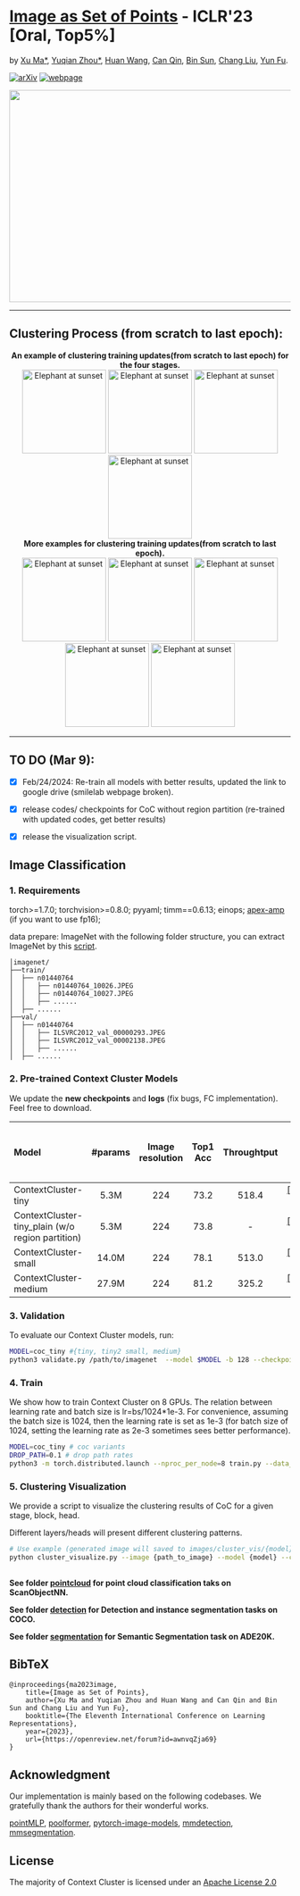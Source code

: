 # [Image as Set of Points](https://openreview.net/forum?id=awnvqZja69) - ICLR'23 [Oral, Top5%]

by [Xu Ma*](https://ma-xu.github.io/), [Yuqian Zhou*](https://yzhouas.github.io/), 
[Huan Wang](http://huanwang.tech/), [Can Qin](https://canqin.tech/), [Bin Sun](https://www.linkedin.com/in/bin-sun-2993b4142/), 
[Chang Liu](https://sites.google.com/view/cliu5/home/), [Yun Fu](http://www1.ece.neu.edu/~yunfu/). 

[![arXiv](https://img.shields.io/badge/📃-arXiv-ff69b4)](https://arxiv.org/abs/2303.01494) 
[![webpage](https://img.shields.io/badge/🖥-Website-9cf)](https://ma-xu.github.io/Context-Cluster/)
<!--
[![Open All Collab](https://colab.research.google.com/assets/colab-badge.svg)](https://colab.research.google.com/drive/1s108WmqSVH9MILOjSAu29QyAEjExOWAP?usp=sharing), 
[![Huggingface space](https://img.shields.io/badge/🤗-Huggingface%20space-brightgreen.svg)](https://huggingface.co/spaces/CVPR/LIVE)
-->

<div align="center">
  <img src="uploads/img1.png" width="550px" height="380px">
</div>

-----
## Clustering Process (from scratch to last epoch):
<div align="center">
    <b>An example of clustering training updates(from scratch to last epoch) for the four stages.</b>
    <br>
    <img src="./images/gifcompressor/A_Stage0_Block0_Head1-min.gif" width="150px" height="150px" alt="Elephant at sunset">
    <img src="./images/gifcompressor/A_Stage1_Block3_Head2-min.gif" width="150px" height="150px" alt="Elephant at sunset">
    <img src="./images/gifcompressor/A_Stage2_Block3_Head1-min.gif" width="150px" height="150px" alt="Elephant at sunset">
    <img src="./images/gifcompressor/A_Stage3_Block1_Head4-min.gif" width="150px" height="150px" alt="Elephant at sunset">
    <br>
    
</div>

<div align="center">
    <b>More examples for clustering training updates(from scratch to last epoch).</b>
    <br>
    <img src="./images/gifcompressor/3_Stage0_Block0_Head1-min.gif" width="150px" height="150px" alt="Elephant at sunset">
    <img src="./images/gifcompressor/F_Stage0_Block0_Head1-min.gif" width="150px" height="150px" alt="Elephant at sunset">
    <img src="./images/gifcompressor/C_Stage0_Block1_Head3-min.gif" width="150px" height="150px" alt="Elephant at sunset">
    <img src="./images/gifcompressor/B_Stage0_Block0_Head1-min.gif" width="150px" height="150px" alt="Elephant at sunset">
    <img src="./images/gifcompressor/G_Stage0_Block0_Head1-min.gif" width="150px" height="150px" alt="Elephant at sunset">
</div>


-----

<!--<div align="center">
  <img src="uploads/rebuttal_examples.png" width="650px" height="650px">
</div>-->


## TO DO (Mar 9):

- [x] Feb/24/2024: Re-train all models with better results, updated the link to google drive (smilelab webpage broken).
- [x] release codes/ checkpoints for CoC without region partition (re-trained with updated codes, get better results)
- [x] release the visualization script.


## Image Classification
### 1. Requirements

torch>=1.7.0; torchvision>=0.8.0; pyyaml; timm==0.6.13; einops; [apex-amp](https://github.com/NVIDIA/apex) (if you want to use fp16);

data prepare: ImageNet with the following folder structure, you can extract ImageNet by this [script](https://gist.github.com/BIGBALLON/8a71d225eff18d88e469e6ea9b39cef4).

```
│imagenet/
├──train/
│  ├── n01440764
│  │   ├── n01440764_10026.JPEG
│  │   ├── n01440764_10027.JPEG
│  │   ├── ......
│  ├── ......
├──val/
│  ├── n01440764
│  │   ├── ILSVRC2012_val_00000293.JPEG
│  │   ├── ILSVRC2012_val_00002138.JPEG
│  │   ├── ......
│  ├── ......
```



### 2. Pre-trained Context Cluster Models
We update the **new checkpoints** and **logs** (fix bugs, FC implementation). Feel free to download.

| Model    |  #params | Image resolution | Top1 Acc| Throughtput | Download (updated link with higher acc.) | 
| :---     |   :---:    |  :---: |  :---:  |  :---:  |:---:  |
| ContextCluster-tiny  |    5.3M     |   224 |  73.2  |518.4| [[checkpoint & logs]](https://drive.google.com/drive/folders/155Lfofxr7vpdcUxL8ZvzlrNX4cUlhn3J?usp=sharing) |
| ContextCluster-tiny_plain (w/o region partition) |   5.3M     |   224 |  73.8 | -| [[checkpoint & logs]](https://drive.google.com/drive/folders/1HSZlO_XMkw6mM90Cqo3tVFxEUX8PvWCg?usp=sharing) |
| ContextCluster-small  |   14.0M     |   224 |  78.1  |513.0| [[checkpoint & logs]](https://drive.google.com/drive/folders/19zbCOS33We7HOjL575Di5wyuLbnDebdE?usp=sharing) |
| ContextCluster-medium |   27.9M     |   224 |  81.2  |325.2| [[checkpoint & logs]](https://drive.google.com/drive/folders/1H3Fs3SVE0LFHuP6iP9nTg2_ZMrkfk9S8?usp=sharing) |



### 3. Validation

To evaluate our Context Cluster models, run:

```bash
MODEL=coc_tiny #{tiny, tiny2 small, medium}
python3 validate.py /path/to/imagenet  --model $MODEL -b 128 --checkpoint {/path/to/checkpoint} 
```



### 4. Train
We show how to train Context Cluster on 8 GPUs. The relation between learning rate and batch size is lr=bs/1024*1e-3.
For convenience, assuming the batch size is 1024, then the learning rate is set as 1e-3 (for batch size of 1024, setting the learning rate as 2e-3 sometimes sees better performance). 


```bash
MODEL=coc_tiny # coc variants
DROP_PATH=0.1 # drop path rates
python3 -m torch.distributed.launch --nproc_per_node=8 train.py --data_dir /dev/shm/imagenet --model $MODEL -b 128 --lr 1e-3 --drop-path $DROP_PATH --amp
```


### 5. Clustering Visualization
We provide a script to visualize the clustering results of CoC for a given stage, block, head.

Different layers/heads will present different clustering patterns.


```bash
# Use example (generated image will saved to images/cluster_vis/{model}):
python cluster_visualize.py --image {path_to_image} --model {model} --checkpoint {path_to_checkpoint} --stage {stage} --block {block} --head {head}
 
```


**See folder [pointcloud](pointcloud/) for point cloud classification taks on ScanObjectNN.**

**See folder [detection](detection/) for Detection and instance segmentation tasks on COCO.**

**See folder [segmentation](segmentation/) for Semantic Segmentation task on ADE20K.**


## BibTeX

    @inproceedings{ma2023image,
        title={Image as Set of Points},
        author={Xu Ma and Yuqian Zhou and Huan Wang and Can Qin and Bin Sun and Chang Liu and Yun Fu},
        booktitle={The Eleventh International Conference on Learning Representations},
        year={2023},
        url={https://openreview.net/forum?id=awnvqZja69}
    }
    

## Acknowledgment
Our implementation is mainly based on the following codebases. We gratefully thank the authors for their wonderful works.

[pointMLP](https://github.com/ma-xu/pointMLP-pytorch), [poolformer](https://github.com/sail-sg/poolformer), [pytorch-image-models](https://github.com/rwightman/pytorch-image-models), [mmdetection](https://github.com/open-mmlab/mmdetection), [mmsegmentation](https://github.com/open-mmlab/mmsegmentation).

## License
The majority of Context Cluster is licensed under an [Apache License 2.0](https://github.com/ma-xu/Context-Cluster/blob/main/LICENSE)
